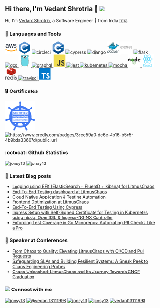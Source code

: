 ## Hi there, I'm Vedant Shrotria 👋 ![](https://komarev.com/ghpvc/?username=jonsy13&color=green&&style=flat)

Hi, I'm [Vedant Shrotria](https://www.linkedin.com/in/vedant-shrotria/), a Software Engineer 🚀 from India :india:.

### 🧰 Languages and Tools
<p align="left"> <a href="https://aws.amazon.com" target="_blank" rel="noreferrer"> <img src="https://raw.githubusercontent.com/devicons/devicon/master/icons/amazonwebservices/amazonwebservices-original-wordmark.svg" alt="aws" width="40" height="40"/> </a> <a href="https://www.cprogramming.com/" target="_blank" rel="noreferrer"> <img src="https://raw.githubusercontent.com/devicons/devicon/master/icons/c/c-original.svg" alt="c" width="40" height="40"/> </a> <a href="https://circleci.com" target="_blank" rel="noreferrer"> <img src="https://www.vectorlogo.zone/logos/circleci/circleci-icon.svg" alt="circleci" width="40" height="40"/> </a> <a href="https://www.w3schools.com/cpp/" target="_blank" rel="noreferrer"> <img src="https://raw.githubusercontent.com/devicons/devicon/master/icons/cplusplus/cplusplus-original.svg" alt="cplusplus" width="40" height="40"/> </a> <a href="https://www.cypress.io" target="_blank" rel="noreferrer"> <img src="https://raw.githubusercontent.com/simple-icons/simple-icons/6e46ec1fc23b60c8fd0d2f2ff46db82e16dbd75f/icons/cypress.svg" alt="cypress" width="40" height="40"/> </a> <a href="https://www.djangoproject.com/" target="_blank" rel="noreferrer"> <img src="https://cdn.worldvectorlogo.com/logos/django.svg" alt="django" width="40" height="40"/> </a> <a href="https://www.docker.com/" target="_blank" rel="noreferrer"> <img src="https://raw.githubusercontent.com/devicons/devicon/master/icons/docker/docker-original-wordmark.svg" alt="docker" width="40" height="40"/> </a> <a href="https://expressjs.com" target="_blank" rel="noreferrer"> <img src="https://raw.githubusercontent.com/devicons/devicon/master/icons/express/express-original-wordmark.svg" alt="express" width="40" height="40"/> </a> <a href="https://flask.palletsprojects.com/" target="_blank" rel="noreferrer"> <img src="https://www.vectorlogo.zone/logos/pocoo_flask/pocoo_flask-icon.svg" alt="flask" width="40" height="40"/> </a> <a href="https://cloud.google.com" target="_blank" rel="noreferrer"> <img src="https://www.vectorlogo.zone/logos/google_cloud/google_cloud-icon.svg" alt="gcp" width="40" height="40"/> </a> <a href="https://golang.org" target="_blank" rel="noreferrer"> <img src="https://raw.githubusercontent.com/devicons/devicon/master/icons/go/go-original.svg" alt="go" width="40" height="40"/> </a> <a href="https://graphql.org" target="_blank" rel="noreferrer"> <img src="https://www.vectorlogo.zone/logos/graphql/graphql-icon.svg" alt="graphql" width="40" height="40"/> </a> <a href="https://developer.mozilla.org/en-US/docs/Web/JavaScript" target="_blank" rel="noreferrer"> <img src="https://raw.githubusercontent.com/devicons/devicon/master/icons/javascript/javascript-original.svg" alt="javascript" width="40" height="40"/> </a> <a href="https://jestjs.io" target="_blank" rel="noreferrer"> <img src="https://www.vectorlogo.zone/logos/jestjsio/jestjsio-icon.svg" alt="jest" width="40" height="40"/> </a> <a href="https://kubernetes.io" target="_blank" rel="noreferrer"> <img src="https://www.vectorlogo.zone/logos/kubernetes/kubernetes-icon.svg" alt="kubernetes" width="40" height="40"/> </a> <a href="https://mochajs.org" target="_blank" rel="noreferrer"> <img src="https://www.vectorlogo.zone/logos/mochajs/mochajs-icon.svg" alt="mocha" width="40" height="40"/> </a> <a href="https://nodejs.org" target="_blank" rel="noreferrer"> <img src="https://raw.githubusercontent.com/devicons/devicon/master/icons/nodejs/nodejs-original-wordmark.svg" alt="nodejs" width="40" height="40"/> </a> <a href="https://reactjs.org/" target="_blank" rel="noreferrer"> <img src="https://raw.githubusercontent.com/devicons/devicon/master/icons/react/react-original-wordmark.svg" alt="react" width="40" height="40"/> </a> <a href="https://redis.io" target="_blank" rel="noreferrer"> <img src="https://raw.githubusercontent.com/devicons/devicon/master/icons/redis/redis-original-wordmark.svg" alt="redis" width="40" height="40"/> </a> <a href="https://travis-ci.org" target="_blank" rel="noreferrer"> <img src="https://www.vectorlogo.zone/logos/travis-ci/travis-ci-icon.svg" alt="travisci" width="40" height="40"/> </a> <a href="https://www.typescriptlang.org/" target="_blank" rel="noreferrer"> <img src="https://raw.githubusercontent.com/devicons/devicon/master/icons/typescript/typescript-original.svg" alt="typescript" width="40" height="40"/> </a> </p>

### 🎖 Certificates
<p align="left"><img src="https://raw.githubusercontent.com/cncf/artwork/master/other/cka/color/kubernetes-cka-color.png" alt="https://www.credly.com/badges/3ccc59a0-dc6e-4b16-b5c5-4b9bda33607d/public_url" width="100" height="100"/><img src="https://images.credly.com/size/340x340/images/44715f7f-9b20-4176-866e-540c908dda60/blob" alt="https://www.credly.com/badges/3ccc59a0-dc6e-4b16-b5c5-4b9bda33607d/public_url" width="100" height="100"/>
</p>

### :octocat: Github Statistics

<p align="left">
<img  src="https://github-readme-stats.vercel.app/api?username=jonsy13&show_icons=true&theme=radical" alt="jonsy13" width="480" height="180" />
<img src="https://github-readme-stats.vercel.app/api/top-langs/?username=jonsy13&layout=compact&hide=html&theme=radical" alt="jonsy13"/>
</p>

### :card_index: Latest Blog posts
<!-- BLOG-POST-LIST:START -->
- [Logging using EFK (ElasticSearch + FluentD + kibana) for LitmusChaos](https://medium.com/@vedant13111998/logging-using-efk-for-litmuschaos-efaffecae7d6)
- [End-To-End Testing dashboard at LitmusChaos](https://medium.com/@vedant13111998/e2e-dashboard-at-litmuschaos-90af98e0a721)
- [Cloud Native Application & Testing Automation](https://medium.com/@vedant13111998/cloud-native-application-testing-automation-c986bbd84b28)
- [Frontend Optimization at LitmusChaos](https://medium.com/@vedant13111998/frontend-optimization-at-litmuschaos-2fc839911436)
- [End-To-End Testing Using Cypress](https://dev.to/litmus-chaos/cypress-end-to-end-testing-and-experience-cn4)
- [Ingress Setup with Self-Signed Certificate for Testing in Kubernetes using nip.io, OpenSSL & Ingress-NGINX Controller](https://medium.com/@vedant13111998/ingress-setup-with-self-signed-certificate-for-testing-in-kubernetes-a2969f518326)
- [Enforcing Test Coverage in Go Monorepos: Automating PR Checks Like a Pro](https://medium.com/@vedant13111998/enforcing-test-coverage-in-go-monorepos-automating-pr-checks-like-a-pro-4127e6bf045b)
<!-- BLOG-POST-LIST:END -->

### :card_index: Speaker at Conferences
<!-- BLOG-POST-LIST:START -->
- [From Chaos to Quality: Elevating LitmusChaos with CI/CD and Pull Requests](https://www.youtube.com/watch?v=hCJYv8uA88k&list=PLj6h78yzYM2NlSgX4uLuijL1IWy0fHl2U&index=6)
- [Safeguarding SLAs and Building Resilient Systems: A Sneak Peek to Chaos Engineering Probes](https://www.youtube.com/watch?v=Agd6OTE33L0&list=PLj6h78yzYM2P0vFbS4o1I0gRHSiXgLiEe&index=35&t=1962s)
- [Chaos Unleashed: LitmusChaos and Its Journey Towards CNCF Graduation](https://www.youtube.com/watch?v=beAoZ2fI-QQ&list=PLj6h78yzYM2MP0QhYFK8HOb8UqgbIkLMc&index=286&t=10s)
<!-- BLOG-POST-LIST:END -->

### <img src="https://media.giphy.com/media/LnQjpWaON8nhr21vNW/giphy.gif" height="32"></img> Connect with me 
<a href="https://www.linkedin.com/in/vedant-shrotria/" target="blank"><img align="center" src="https://img.shields.io/badge/linkedin-%230077B5.svg?&style=for-the-badge&logo=linkedin&logoColor=white" alt="jonsy13" /></a>
<a href="https://medium.com/@vedant13111998" target="blank"><img align="center" src="https://img.shields.io/badge/medium-%2312100E.svg?&style=for-the-badge&logo=medium&logoColor=white" alt="@vedant13111998" /></a>
<a href="https://dev.to/jonsy13" target="blank"><img align="center" src="https://img.shields.io/badge/dev.to-0A0A0A?style=for-the-badge&logo=dev.to&logoColor=white" alt="jonsy13" /></a>
<a href="https://twitter.com/vedantShrotria" target="blank"><img align="center" src="https://img.shields.io/badge/Twitter-1DA1F2?style=for-the-badge&logo=twitter&logoColor=white" alt="jonsy13" /></a>
<a href="https://www.hackerrank.com/vedant13111998" target="blank"><img align="center" src="https://raw.githubusercontent.com/rahuldkjain/github-profile-readme-generator/master/src/images/icons/Social/hackerrank.svg" alt="vedant13111998" height="30" width="40" /></a>
</p>


